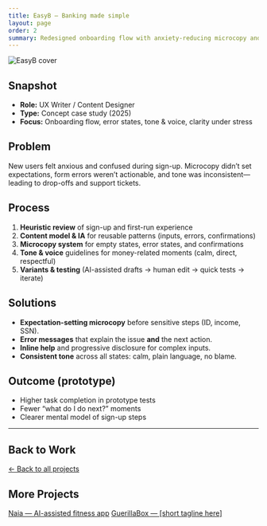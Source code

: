 ```yaml
---
title: EasyB — Banking made simple
layout: page
order: 2
summary: Redesigned onboarding flow with anxiety-reducing microcopy and clearer error states.
---
```


![EasyB cover](images/cover.png)

## Snapshot
- **Role:** UX Writer / Content Designer  
- **Type:** Concept case study (2025)  
- **Focus:** Onboarding flow, error states, tone & voice, clarity under stress

## Problem
New users felt anxious and confused during sign-up. Microcopy didn’t set expectations, form errors weren’t actionable, and tone was inconsistent—leading to drop-offs and support tickets.

## Process
1. **Heuristic review** of sign-up and first-run experience  
2. **Content model & IA** for reusable patterns (inputs, errors, confirmations)  
3. **Microcopy system** for empty states, error states, and confirmations  
4. **Tone & voice** guidelines for money-related moments (calm, direct, respectful)  
5. **Variants & testing** (AI-assisted drafts → human edit → quick tests → iterate)

## Solutions
- **Expectation-setting microcopy** before sensitive steps (ID, income, SSN).  
- **Error messages** that explain the issue **and** the next action.  
- **Inline help** and progressive disclosure for complex inputs.  
- **Consistent tone** across all states: calm, plain language, no blame.

## Outcome (prototype)
- Higher task completion in prototype tests  
- Fewer “what do I do next?” moments  
- Clearer mental model of sign-up steps

---

## Back to Work
[← Back to all projects](/#projects)

## More Projects
<div class="more-projects">
  <a href="/projects/naia/">Naia — AI-assisted fitness app</a>
  <a href="/projects/guerillabox/">GuerillaBox — [short tagline here]</a>
</div>
